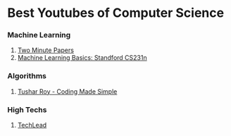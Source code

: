 
# Best Youtubes of Computer Science

### Machine Learning
1. [Two Minute Papers](https://www.youtube.com/channel/UCbfYPyITQ-7l4upoX8nvctg)
2. [Machine Learning Basics: Standford CS231n](https://www.youtube.com/watch?v=NfnWJUyUJYU&list=PLkt2uSq6rBVctENoVBg1TpCC7OQi31AlC&index=1)

### Algorithms
1. [Tushar Roy - Coding Made Simple](https://www.youtube.com/channel/UCZLJf_R2sWyUtXSKiKlyvAw)

### High Techs
1. [TechLead](https://www.youtube.com/channel/UC4xKdmAXFh4ACyhpiQ_3qBw)
